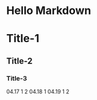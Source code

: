 Hello Markdown
====================

# Title-1
## Title-2
### Title-3

04.17  1  2
04.18  1
04.19  1  2
